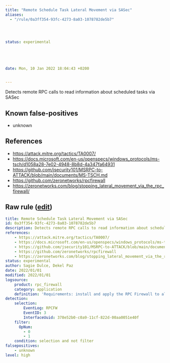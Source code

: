 ```yaml
---
title: "Remote Schedule Task Lateral Movement via SASec"
aliases:
  - "/rule/0a3ff354-93fc-4273-8a03-1078782de5b7"




status: experimental





date: Mon, 10 Jan 2022 18:04:43 +0200


---
```


Detects remote RPC calls to read information about scheduled tasks via SASec

<!--more-->


## Known false-positives

* unknown



## References

* https://attack.mitre.org/tactics/TA0007/
* https://docs.microsoft.com/en-us/openspecs/windows_protocols/ms-tsch/d1058a28-7e02-4948-8b8d-4a347fa64931
* https://github.com/jsecurity101/MSRPC-to-ATTACK/blob/main/documents/MS-TSCH.md
* https://github.com/zeronetworks/rpcfirewall
* https://zeronetworks.com/blog/stopping_lateral_movement_via_the_rpc_firewall/


## Raw rule ([edit](https://github.com/SigmaHQ/sigma/edit/master/rules/application/rpc_firewall/rpc_firewall_sasec_recon.yml))
```yaml
title: Remote Schedule Task Lateral Movement via SASec
id: 0a3ff354-93fc-4273-8a03-1078782de5b7
description: Detects remote RPC calls to read information about scheduled tasks via SASec
references:
    - https://attack.mitre.org/tactics/TA0007/
    - https://docs.microsoft.com/en-us/openspecs/windows_protocols/ms-tsch/d1058a28-7e02-4948-8b8d-4a347fa64931
    - https://github.com/jsecurity101/MSRPC-to-ATTACK/blob/main/documents/MS-TSCH.md
    - https://github.com/zeronetworks/rpcfirewall
    - https://zeronetworks.com/blog/stopping_lateral_movement_via_the_rpc_firewall/
status: experimental
author: Sagie Dulce, Dekel Paz
date: 2022/01/01
modified: 2022/01/01
logsource:
    product: rpc_firewall
    category: application
    definition: 'Requirements: install and apply the RPC Firewall to all processes with "audit:true action:block uuid:378e52b0-c0a9-11cf-822d-00aa0051e40f"'
detection:
    selection:
        EventLog: RPCFW
        EventID: 3
        InterfaceUuid: 378e52b0-c0a9-11cf-822d-00aa0051e40f
    filter:
      OpNum:
        - 0
        - 1
    condition: selection and not filter
falsepositives:
    - unknown
level: high

```
